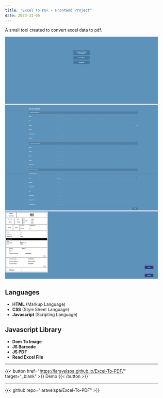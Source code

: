 ```yaml
---
title: "Excel To PDF - Frontend Project"
date: 2023-11-06
---
```

A small tool created to convert excel data to pdf.

![Excel To PDF](/img/portfolio/excel-to-pdf/main.jpeg "Excel To PDF")
![Excel To PDF](/img/portfolio/excel-to-pdf/form.jpeg "Excel To PDF")
![Excel To PDF](/img/portfolio/excel-to-pdf/export-to-pdf-or-image.jpeg "Excel To PDF")

## Languages
- **HTML** (Markup Language)
- **CSS** (Style Sheet Language)
- **Javascript** (Scripting Language)


## Javascript Library
- **Dom To Image**
- **JS Barcode**
- **JS PDF**
- **Read Excel File**

---
{{< button href="https://laravelspa.github.io/Excel-To-PDF/" target="_blank" >}}
Demo
{{< /button >}}

---
{{< github repo="laravelspa/Excel-To-PDF" >}}

